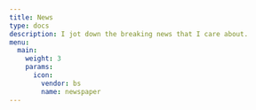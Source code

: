 ```yaml
---
title: News
type: docs
description: I jot down the breaking news that I care about.
menu:
  main:
    weight: 3
    params:
      icon:
        vendor: bs
        name: newspaper
---
```

